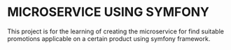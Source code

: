 # MICROSERVICE USING SYMFONY
This project is for the learning of creating the microservice for find suitable promotions applicable on a certain product using symfony framework.